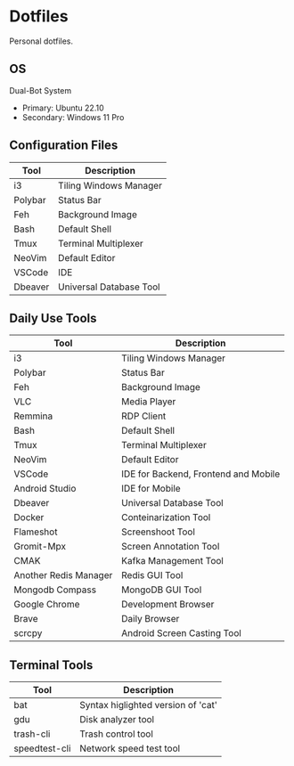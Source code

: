 # Dotfiles

Personal dotfiles.

## OS 
Dual-Bot System

- Primary: Ubuntu 22.10
- Secondary: Windows 11 Pro

## Configuration Files

|Tool|Description|
|---|---|
| i3 | Tiling Windows Manager |
| Polybar |Status Bar |
| Feh |Background Image |
| Bash | Default Shell |
| Tmux | Terminal Multiplexer |
| NeoVim | Default Editor |
| VSCode | IDE |
| Dbeaver | Universal Database Tool |

## Daily Use Tools

|Tool|Description|
|---|---|
| i3 | Tiling Windows Manager |
| Polybar |Status Bar |
| Feh | Background Image |
| VLC | Media Player |
| Remmina | RDP Client |
| Bash | Default Shell |
| Tmux | Terminal Multiplexer |
| NeoVim | Default Editor |
| VSCode | IDE for Backend, Frontend and Mobile|
| Android Studio | IDE for Mobile |
| Dbeaver | Universal Database Tool |
| Docker | Conteinarization Tool |
| Flameshot | Screenshoot Tool |
| Gromit-Mpx | Screen Annotation Tool |
| CMAK | Kafka Management Tool |
| Another Redis Manager | Redis GUI Tool |
| Mongodb Compass | MongoDB GUI Tool |
| Google Chrome | Development Browser |
| Brave | Daily Browser |
| scrcpy | Android Screen Casting Tool |

## Terminal Tools

|Tool|Description|
|---|---|
| bat | Syntax higlighted version of 'cat' |
| gdu | Disk analyzer tool |
| trash-cli | Trash control tool |
| speedtest-cli | Network speed test tool |

